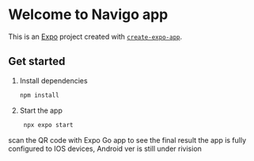 # Welcome to Navigo app

This is an [Expo](https://expo.dev) project created with [`create-expo-app`](https://www.npmjs.com/package/create-expo-app).

## Get started

1. Install dependencies

   ```bash
   npm install
   ```

2. Start the app

   ```bash
    npx expo start
   ```

scan the QR code with Expo Go app to see the final result
the app is fully configured to IOS devices, Android ver 
is still under rivision